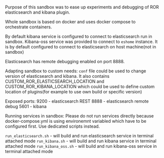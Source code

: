 Purpose of this sandbox was to ease up experiments and debugging of ROR elasticsearch and kibana plugin. 

Whole sandbox is based on docker and uses docker compose to orchestrate containers. 

By default kibana service is configured to connect to elasticsearch run in sandbox.
Kibana-oss service was provided to connect to `eshome` instance. It is by default configured to connect to elasticsearch on host machine(not in sandbox) 

Elasticsearch has remote debugging enabled on port 8888.

Adapting sandbox to custom needs:
`conf` file could be used to change version of elasticsearch and kibana. It also contains CUSTOM_ROR_ELASTICSEARCH_LOCATION and CUSTOM_ROR_KIBANA_LOCATION which could be used to define custom location of plugins(for example to use own build or specific version)

Exposed ports:
9200 - elasticsearch REST
8888 - elasticsearch remote debug 
5601 - kibana

Running services in sandbox:
Please do not run services directly because docker-compose.yml is using environemnt variabled which have to be configured first. Use dedicated scripts instead.

`run_elasticsearch.sh` - will build and run elasticsearch service in terminal attached mode
`run_kibana.sh` - will build and run kibana service in terminal attached mode
`run_kibana_oss.sh` - will build and run kibana-oss service in terminal attached mode
